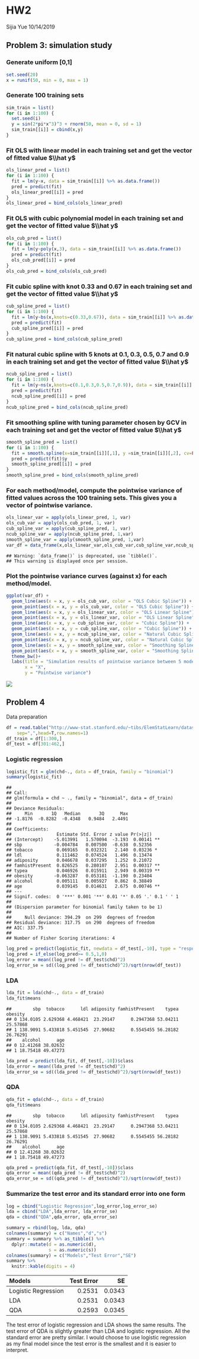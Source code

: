 HW2
================
Sijia Yue
10/14/2019

Problem 3: simulation study
---------------------------

### Generate uniform \[0,1\]

``` r
set.seed(20)
x = runif(50, min = 0, max = 1)
```

### Generate 100 training sets

``` r
sim_train = list()
for (i in 1:100) {
  set.seed(i)
  y = sin(2*pi*x^3)^3 + rnorm(50, mean = 0, sd = 1)
  sim_train[[i]] = cbind(x,y)
}
```

### Fit OLS with linear model in each training set and get the vector of fitted value $\\hat y$

``` r
ols_linear_pred = list()
for (i in 1:100) {
  fit = lm(y~x, data = sim_train[[i]] %>% as.data.frame())
  pred = predict(fit)
  ols_linear_pred[[i]] = pred
}
ols_linear_pred = bind_cols(ols_linear_pred)
```

### Fit OLS with cubic polynomial model in each training set and get the vector of fitted value $\\hat y$

``` r
ols_cub_pred = list()
for (i in 1:100) {
  fit = lm(y~poly(x,3), data = sim_train[[i]] %>% as.data.frame())
  pred = predict(fit)
  ols_cub_pred[[i]] = pred
}
ols_cub_pred = bind_cols(ols_cub_pred)
```

### Fit cubic spline with knot 0.33 and 0.67 in each training set and get the vector of fitted value $\\hat y$

``` r
cub_spline_pred = list()
for (i in 1:100) {
  fit = lm(y~bs(x,knots=c(0.33,0.67)), data = sim_train[[i]] %>% as.data.frame())
  pred = predict(fit)
  cub_spline_pred[[i]] = pred
}
cub_spline_pred = bind_cols(cub_spline_pred)
```

### Fit natural cubic spline with 5 knots at 0.1, 0.3, 0.5, 0.7 and 0.9 in each training set and get the vector of fitted value $\\hat y$

``` r
ncub_spline_pred = list()
for (i in 1:100) {
  fit = lm(y~ns(x,knots=c(0.1,0.3,0.5,0.7,0.9)), data = sim_train[[i]] %>% as.data.frame())
  pred = predict(fit)
  ncub_spline_pred[[i]] = pred
}
ncub_spline_pred = bind_cols(ncub_spline_pred)
```

### Fit smoothing spline with tuning parameter chosen by GCV in each training set and get the vector of fitted value $\\hat y$

``` r
smooth_spline_pred = list()
for (i in 1:100) {
  fit = smooth.spline(x=sim_train[[i]][,1], y =sim_train[[i]][,2], cv=FALSE)
  pred = predict(fit)$y
  smooth_spline_pred[[i]] = pred
}
smooth_spline_pred = bind_cols(smooth_spline_pred)
```

### For each method/model, compute the pointwise variance of fitted values across the 100 training sets. This gives you a vector of pointwise variance.

``` r
ols_linear_var = apply(ols_linear_pred, 1, var)
ols_cub_var = apply(ols_cub_pred, 1, var)
cub_spline_var = apply(cub_spline_pred, 1, var)
ncub_spline_var = apply(ncub_spline_pred, 1,var)
smooth_spline_var = apply(smooth_spline_pred, 1,var)
var_df = data_frame(x,ols_linear_var,ols_cub_var,cub_spline_var,ncub_spline_var,smooth_spline_var)
```

    ## Warning: `data_frame()` is deprecated, use `tibble()`.
    ## This warning is displayed once per session.

### Plot the pointwise variance curves (against x) for each method/model.

``` r
ggplot(var_df) +
  geom_line(aes(x = x, y = ols_cub_var, color = "OLS Cubic Spline")) +
  geom_point(aes(x = x, y = ols_cub_var, color = "OLS Cubic Spline")) +
  geom_line(aes(x = x, y = ols_linear_var, color = "OLS Linear Spline")) +
  geom_point(aes(x = x, y = ols_linear_var, color = "OLS Linear Spline")) +
  geom_line(aes(x = x, y = cub_spline_var, color = "Cubic Spline")) +
  geom_point(aes(x = x, y = cub_spline_var, color = "Cubic Spline")) +
  geom_line(aes(x = x, y = ncub_spline_var, color = "Natural Cubic Spline")) +
  geom_point(aes(x = x, y = ncub_spline_var, color = "Natural Cubic Spline")) +
  geom_line(aes(x = x, y = smooth_spline_var, color = "Smoothing Spline")) +
  geom_point(aes(x = x, y = smooth_spline_var, color = "Smoothing Spline")) +
  theme_bw()+
  labs(title = "Simulation results of pointwise variance between 5 models/methods",
       x = "X",
       y = "Pointwise variance")
```

![](HW2_files/figure-markdown_github/unnamed-chunk-9-1.png)

Problem 4
---------

Data preparation

``` r
df = read.table("http://www-stat.stanford.edu/~tibs/ElemStatLearn/datasets/SAheart.data",
    sep=",",head=T,row.names=1)
df_train = df[1:300,]
df_test = df[301:462,]
```

### Logistic regression

``` r
logistic_fit = glm(chd~., data = df_train, family = "binomial")
summary(logistic_fit)
```

    ## 
    ## Call:
    ## glm(formula = chd ~ ., family = "binomial", data = df_train)
    ## 
    ## Deviance Residuals: 
    ##     Min       1Q   Median       3Q      Max  
    ## -1.8176  -0.8282  -0.4348   0.9484   2.4491  
    ## 
    ## Coefficients:
    ##                 Estimate Std. Error z value Pr(>|z|)   
    ## (Intercept)    -5.013991   1.570094  -3.193  0.00141 **
    ## sbp            -0.004784   0.007500  -0.638  0.52356   
    ## tobacco         0.069165   0.032321   2.140  0.03236 * 
    ## ldl             0.111462   0.074524   1.496  0.13474   
    ## adiposity       0.046678   0.037295   1.252  0.21072   
    ## famhistPresent  0.826525   0.280107   2.951  0.00317 **
    ## typea           0.046926   0.015911   2.949  0.00319 **
    ## obesity        -0.063287   0.053181  -1.190  0.23404   
    ## alcohol         0.005111   0.005927   0.862  0.38849   
    ## age             0.039145   0.014631   2.675  0.00746 **
    ## ---
    ## Signif. codes:  0 '***' 0.001 '**' 0.01 '*' 0.05 '.' 0.1 ' ' 1
    ## 
    ## (Dispersion parameter for binomial family taken to be 1)
    ## 
    ##     Null deviance: 394.29  on 299  degrees of freedom
    ## Residual deviance: 317.75  on 290  degrees of freedom
    ## AIC: 337.75
    ## 
    ## Number of Fisher Scoring iterations: 4

``` r
log_pred = predict(logistic_fit, newdata = df_test[,-10], type = "response")
log_pred = if_else(log_pred>= 0.5,1,0)
log_error = mean((log_pred != df_test$chd)^2)
log_error_se = sd((log_pred != df_test$chd)^2)/sqrt(nrow(df_test))
```

### LDA

``` r
lda_fit = lda(chd~., data = df_train)
lda_fit$means
```

    ##        sbp  tobacco      ldl adiposity famhistPresent    typea  obesity
    ## 0 134.0105 2.629368 4.468421  23.29147      0.2947368 53.04211 25.57868
    ## 1 138.9091 5.433818 5.451545  27.90682      0.5545455 56.28182 26.76291
    ##    alcohol      age
    ## 0 12.41268 38.02632
    ## 1 18.75418 49.47273

``` r
lda_pred = predict(lda_fit, df_test[,-10])$class
lda_error = mean((lda_pred != df_test$chd)^2)
lda_error_se = sd((lda_pred != df_test$chd)^2)/sqrt(nrow(df_test))
```

### QDA

``` r
qda_fit = qda(chd~., data = df_train)
qda_fit$means
```

    ##        sbp  tobacco      ldl adiposity famhistPresent    typea  obesity
    ## 0 134.0105 2.629368 4.468421  23.29147      0.2947368 53.04211 25.57868
    ## 1 138.9091 5.433818 5.451545  27.90682      0.5545455 56.28182 26.76291
    ##    alcohol      age
    ## 0 12.41268 38.02632
    ## 1 18.75418 49.47273

``` r
qda_pred = predict(qda_fit, df_test[,-10])$class
qda_error = mean((qda_pred != df_test$chd)^2)
qda_error_se = sd((qda_pred != df_test$chd)^2)/sqrt(nrow(df_test))
```

### Summarize the test error and its standard error into one form

``` r
log = cbind("Logistic Regression",log_error,log_error_se)
lda = cbind("LDA",lda_error, lda_error_se)
qda = cbind("QDA",qda_error, qda_error_se)

summary = rbind(log, lda, qda)
colnames(summary) = c("Names","d","s")
summary = summary %>% as_tibble() %>% 
  dplyr::mutate(d = as.numeric(d),
                s = as.numeric(s)) 
colnames(summary) = c("Models","Test Error","SE")
summary %>% 
  knitr::kable(digits = 4)
```

| Models              |  Test Error|      SE|
|:--------------------|-----------:|-------:|
| Logistic Regression |      0.2531|  0.0343|
| LDA                 |      0.2531|  0.0343|
| QDA                 |      0.2593|  0.0345|

The test error of logistic regression and LDA shows the same results. The test error of QDA is slightly greater than LDA and logistic regression. All the standard error are pretty similar. I would choose to use logistic regression as my final model since the test error is the smallest and it is easier to interpret.
